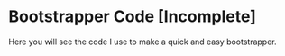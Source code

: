# Bootstrapper Code [Incomplete]
Here you will see the code I use to make a quick and easy bootstrapper.
